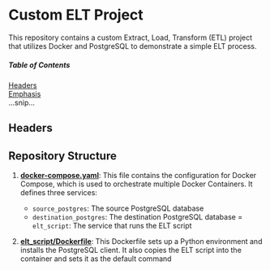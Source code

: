 # Custom ELT Project

This repository contains a custom Extract, Load, Transform (ETL) project that utilizes Docker and PostgreSQL to demonstrate a simple ELT process.

##### Table of Contents  
[Headers](#headers)  
[Emphasis](#emphasis)  
...snip...    
<a name="headers"/>
## Headers

## Repository Structure

1. [**docker-compose.yaml**](docker-compose.yaml): This file contains the configuration for Docker Compose, which is used to orchestrate multiple Docker Containers. It defines three services:
    - `source_postgres`: The source PostgreSQL database
    - `destination_postgres`: The destination PostgreSQL database
    = `elt_script`: The service that runs the ELT script

2. [**elt_script/Dockerfile**](elt_script/Dockerfile): This Dockerfile sets up a Python environment and installs the PostgreSQL client. It also copies the ELT script into the container and sets it as the default command
